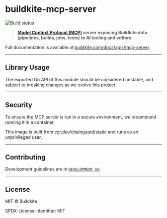 # buildkite-mcp-server

[![Build status](https://badge.buildkite.com/79fefd75bc7f1898fb35249f7ebd8541a99beef6776e7da1b4.svg?branch=main)](https://buildkite.com/buildkite/buildkite-mcp-server)

> **[Model Context Protocol (MCP)](https://modelcontextprotocol.io/introduction) server exposing Buildkite data (pipelines, builds, jobs, tests) to AI tooling and editors.**

Full documentation is available at [buildkite.com/docs/apis/mcp-server](https://buildkite.com/docs/apis/mcp-server).

---

## Library Usage

The exported Go API of this module should be considered unstable, and subject to breaking changes as we evolve this project.

---

## Security

To ensure the MCP server is run in a secure environment, we recommend running it in a container.

This image is built from [cgr.dev/chainguard/static](https://images.chainguard.dev/directory/image/static/versions) and runs as an unprivileged user.

---

## Contributing

Development guidelines are in [`DEVELOPMENT.md`](DEVELOPMENT.md).

---

## License

MIT © Buildkite

SPDX-License-Identifier: MIT
